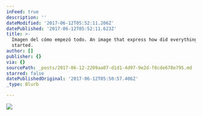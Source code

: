 ```yaml
---
inFeed: true
description: ''
dateModified: '2017-06-12T05:52:11.206Z'
datePublished: '2017-06-12T05:52:11.623Z'
title: >-
  Imagen del cómo empezó todo. An image that express how did everything get
  started.
author: []
publisher: {}
via: {}
sourcePath: _posts/2017-06-12-2209aa07-d1d1-4d97-9e2d-f8cde678e795.md
starred: false
datePublishedOriginal: '2017-06-12T05:50:57.406Z'
_type: Blurb

---
```

![](https://the-grid-user-content.s3-us-west-2.amazonaws.com/f62c9874-69f3-4a18-8758-393d2d4e50bc.jpg)